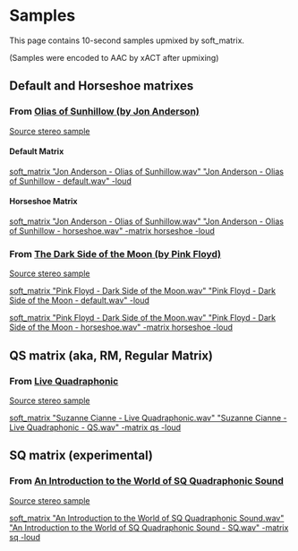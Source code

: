# Samples

This page contains 10-second samples upmixed by soft_matrix.

(Samples were encoded to AAC by xACT after upmixing)

## Default and Horseshoe matrixes

### From [Olias of Sunhillow (by Jon Anderson)](https://en.wikipedia.org/wiki/Olias_of_Sunhillow)

[Source stereo sample](https://github.com/GWBasic/soft_matrix/raw/how_it_works/Documentation/Samples/Jon%20Anderson%20-%20Olias%20of%20Sunhillow.m4a)

#### Default Matrix

[soft_matrix "Jon Anderson - Olias of Sunhillow.wav" "Jon Anderson - Olias of Sunhillow - default.wav" -loud](<Samples/Jon Anderson - Olias of Sunhillow - default.m4a>)

#### Horseshoe Matrix

[soft_matrix "Jon Anderson - Olias of Sunhillow.wav" "Jon Anderson - Olias of Sunhillow - horseshoe.wav" -matrix horseshoe -loud](<Samples/Jon Anderson - Olias of Sunhillow - horseshoe.m4a>)

### From [The Dark Side of the Moon (by Pink Floyd)](https://en.wikipedia.org/wiki/The_Dark_Side_of_the_Moon)

[Source stereo sample](<Samples/Pink Floyd - Dark Side of the Moon.m4a>)

[soft_matrix "Pink Floyd - Dark Side of the Moon.wav" "Pink Floyd - Dark Side of the Moon - default.wav" -loud](<Samples/Pink Floyd - Dark Side of the Moon - default.m4a>)

[soft_matrix "Pink Floyd - Dark Side of the Moon.wav" "Pink Floyd - Dark Side of the Moon - horseshoe.wav" -matrix horseshoe -loud](<Samples/Pink Floyd - Dark Side of the Moon - horseshoe.m4a>)

## QS matrix (aka, RM, Regular Matrix)

### From [Live Quadraphonic](https://www.cykik.com/quad/ciani)

[Source stereo sample](<Samples/Suzanne Cianne - Live Quadraphonic.m4a>)

[soft_matrix "Suzanne Cianne - Live Quadraphonic.wav" "Suzanne Cianne - Live Quadraphonic - QS.wav" -matrix qs -loud](<Samples/Suzanne Cianne - Live Quadraphonic - QS.m4a>)

## SQ matrix (experimental)

### From [An Introduction to the World of SQ Quadraphonic Sound](https://www.youtube.com/watch?v=WMALh1tMklQ)

[Source stereo sample](<Samples/An Introduction to the World of SQ Quadraphonic Sound.m4a>)

[soft_matrix "An Introduction to the World of SQ Quadraphonic Sound.wav" "An Introduction to the World of SQ Quadraphonic Sound - SQ.wav" -matrix sq -loud](<Samples/An Introduction to the World of SQ Quadraphonic Sound - SQ.m4a>)
